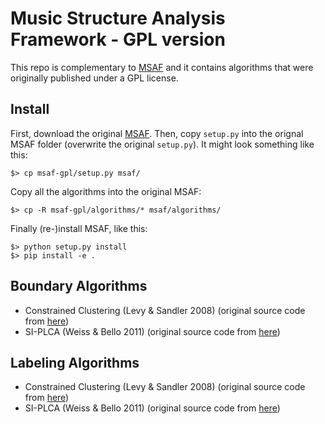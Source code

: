 # Music Structure Analysis Framework - GPL version

This repo is complementary to [MSAF](https://github.com/urinieto/msaf) and it
contains algorithms that were originally published under a GPL license.

## Install

First, download the original [MSAF](https://github.com/urinieto/msaf).
Then, copy `setup.py` into the orignal MSAF folder (overwrite the original `setup.py`).
It might look something like this:
    
    $> cp msaf-gpl/setup.py msaf/

Copy all the algorithms into the original MSAF:

    $> cp -R msaf-gpl/algorithms/* msaf/algorithms/

Finally (re-)install MSAF, like this:

    $> python setup.py install
    $> pip install -e .

## Boundary Algorithms ##

* Constrained Clustering (Levy & Sandler 2008) (original source code from [here](http://code.soundsoftware.ac.uk/projects/qm-dsp))
* SI-PLCA (Weiss & Bello 2011) (original source code from [here](http://ronw.github.io/siplca-segmentation/))

## Labeling Algorithms ##

* Constrained Clustering (Levy & Sandler 2008) (original source code from [here](http://code.soundsoftware.ac.uk/projects/qm-dsp))
* SI-PLCA (Weiss & Bello 2011) (original source code from [here](http://ronw.github.io/siplca-segmentation/))
